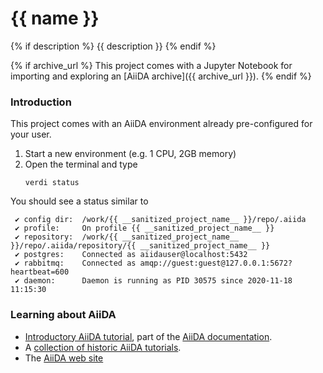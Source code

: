 # {{ name }}
{% if description %}
{{ description }}
{% endif %}

{% if archive_url %}
This project comes with a Jupyter Notebook for importing and exploring an [AiiDA archive]({{ archive_url }}).
{% endif %}


### Introduction

This project comes with an AiiDA environment already pre-configured for your user.

 1. Start a new environment (e.g. 1 CPU, 2GB memory)
 1. Open the terminal and type
    ```
    verdi status
    ```

You should see a status similar to
```
 ✔ config dir:  /work/{{ __sanitized_project_name__ }}/repo/.aiida
 ✔ profile:     On profile {{ __sanitized_project_name__ }}
 ✔ repository:  /work/{{ __sanitized_project_name__ }}/repo/.aiida/repository/{{ __sanitized_project_name__ }}
 ✔ postgres:    Connected as aiidauser@localhost:5432
 ✔ rabbitmq:    Connected as amqp://guest:guest@127.0.0.1:5672?heartbeat=600
 ✔ daemon:      Daemon is running as PID 30575 since 2020-11-18 11:15:30
 ```

### Learning about AiiDA

 * [Introductory AiiDA tutorial](https://aiida.readthedocs.io/projects/aiida-core/en/latest/intro/tutorial.html), part of the [AiiDA documentation](https://aiida.readthedocs.io).
 * A [collection of historic AiiDA tutorials](https://aiida-tutorials.readthedocs.io/en/latest/).
 * The [AiiDA web site](http://www.aiida.net)
